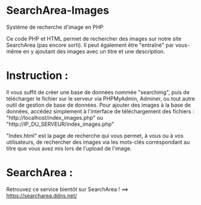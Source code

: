 # SearchArea-Images
Système de recherche d'image en PHP


Ce code PHP et HTML permet de rechercher des images sur notre site SearchArea (pas encore sorti). Il peut également être "entraîné" par vous-même en y ajoutant des images avec un titre et une description.


# Instruction :

Il vous suffit de créer une base de données nommée "searchimg", puis de télécharger le fichier sur le serveur via PHPMyAdmin, Adminer, ou tout autre outil de gestion de base de données.
Pour ajouter des images à la base de données, accédez simplement à l'interface de téléchargement des fichiers : "http://localhost/index_images.php" ou "http://IP_DU_SERVEUR/index_images.php"

"Index.html" est la page de recherche qui vous permet, à vous ou à vos utilisateurs, de rechercher des images via les mots-clés correspondant au titre que vous avez mis lors de l'upload de l'image.


# SearchArea :

Retrouvez ce service bientôt sur SearchArea ! ==> https://searcharea.ddns.net/
